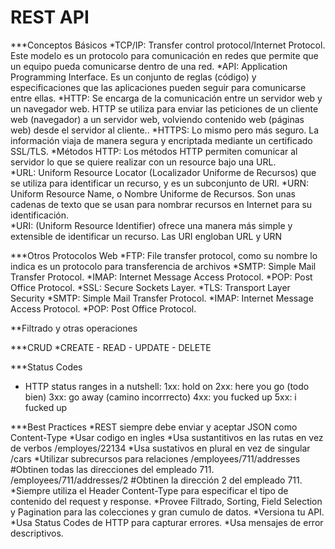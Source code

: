 # REST API
***Conceptos Básicos
*TCP/IP: Transfer control protocol/Internet Protocol. Este modelo es un protocolo para comunicación en redes que permite que un equipo pueda comunicarse dentro de una red.
*API: Application Programming Interface. Es un conjunto de reglas (código) y especificaciones que las aplicaciones pueden seguir para comunicarse entre ellas.
*HTTP: Se encarga de la comunicación entre un servidor web y un navegador web. HTTP se utiliza para enviar las peticiones de un cliente web (navegador) a un servidor web, volviendo contenido web (páginas web) desde el servidor al cliente..
*HTTPS: Lo mismo pero más seguro. La información viaja de manera segura y encriptada mediante un certificado SSL/TLS.
*Métodos HTTP: Los métodos HTTP permiten comunicar al servidor lo que se                      quiere realizar con un resource bajo una URL.  
*URL: Uniform Resource Locator (Localizador Uniforme de Recursos) que se utiliza              para identificar un recurso, y es un subconjunto de URI.
*URN: Uniform Resource Name, o Nombre Uniforme de Recursos. Son unas cadenas de texto que se usan para nombrar recursos en Internet para su identificación.   
*URI: (Uniform Resource Identifier) ofrece una manera más simple y extensible de      identificar un recurso.  Las URI engloban URL y URN

***Otros Protocolos Web
*FTP: File transfer protocol, como su nombre lo indica es un protocolo para transferencia de archivos
*SMTP: Simple Mail Transfer Protocol.
*IMAP: Internet Message Access Protocol.
*POP: Post Office Protocol.
*SSL: Secure Sockets Layer.
*TLS: Transport Layer Security
*SMTP: Simple Mail Transfer Protocol.
*IMAP: Internet Message Access Protocol.
*POP: Post Office Protocol. 

**Filtrado y otras operaciones

***CRUD 
*CREATE - READ - UPDATE - DELETE

***Status Codes
* HTTP status ranges in a nutshell:
1xx: hold on
2xx: here you go (todo bien)
3xx: go away (camino incorrrecto)
4xx: you fucked up
5xx: i fucked up

***Best Practices
*REST siempre debe enviar y aceptar JSON como Content-Type
*Usar codigo en ingles
*Usa sustantitivos en las rutas en vez de verbos
    /employes/22134
*Usa sustativos en plural en vez de singular
    /cars
*Utilizar subrecursos para relaciones
    /employees/711/addresses #Obtinen todas las direcciones del empleado 711.
    /employees/711/addresses/2 #Obtinen la dirección 2 del empleado 711.
*Siempre utiliza el Header Content-Type para especificar el tipo de contenido del request y response.
*Provee Filtrado, Sorting, Field Selection y Pagination para las colecciones y gran cumulo de datos.
*Versiona tu API.
*Usa Status Codes de HTTP para capturar errores.
*Usa mensajes de error descriptivos.
